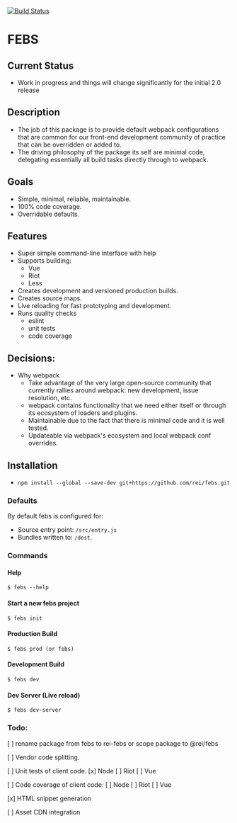 [![Build Status](https://travis-ci.org/rei/febs.svg?branch=master)](https://travis-ci.org/rei/febs)

# FEBS

## Current Status
- Work in progress and things will change significantly for the initial 2.0 release

## Description
- The job of this package is to provide default webpack configurations that are common for our front-end development community of practice that can be overridden or added to.
- The driving philosophy of the package its self are minimal code, delegating essentially all build tasks directly through to webpack.

## Goals
- Simple, minimal, reliable, maintainable.
- 100% code coverage.
- Overridable defaults.

## Features
- Super simple command-line interface with help
- Supports building:
  - Vue
  - Riot
  - Less
- Creates development and versioned production builds.
- Creates source maps.
- Live reloading for fast prototyping and development.
- Runs quality checks
  - eslint
  - unit tests
  - code coverage

## Decisions:
- Why webpack
  - Take advantage of the very large open-source community that currently rallies around webpack: new development, issue resolution, etc.
  - webpack contains functionality that we need either itself or through its ecosystem of loaders and plugins.
  - Maintainable due to the fact that there is minimal code and it is well tested.
  - Updateable via webpack's ecosystem and local webpack conf overrides.

## Installation
- `npm install --global --save-dev git+https://github.com/rei/febs.git`

### Defaults

By default febs is configured for:
  - Source entry point: `/src/entry.js`
  - Bundles written to: `/dest`.

### Commands

#### Help
```
$ febs --help
```
#### Start a new febs project
```
$ febs init
```
#### Production Build
```
$ febs prod (or febs)
```
#### Development Build
```
$ febs dev
```
#### Dev Server (Live reload)
```
$ febs dev-server
```

### Todo:

[ ] rename package from febs to rei-febs or scope package to @rei/febs

[ ] Vendor code splitting.

[ ] Unit tests of client code.
    [x] Node
    [ ] Riot
    [ ] Vue

[ ] Code coverage of client code:
    [ ] Node
    [ ] Riot
    [ ] Vue

[x] HTML snippet generation

[ ] Asset CDN integration
